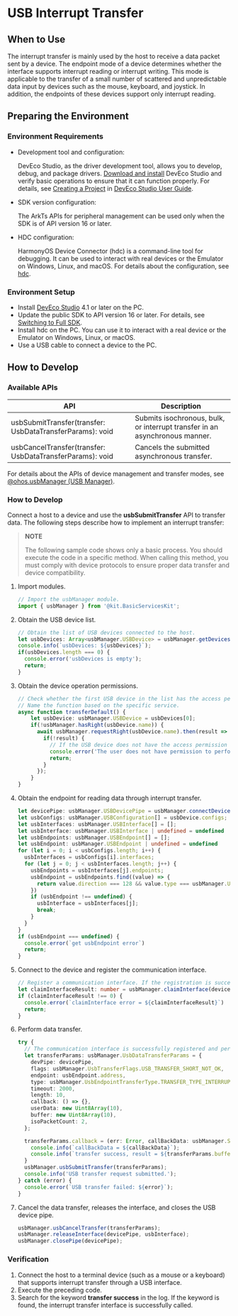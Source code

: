 # USB Interrupt Transfer

<!--Kit: Basic Services Kit-->
<!--Subsystem: USB-->
<!--Owner: @hwymlgitcode-->
<!--Designer: @w00373942-->
<!--Tester: @dong-dongzhen-->
<!--Adviser: @w_Machine_cc-->

## When to Use

The interrupt transfer is mainly used by the host to receive a data packet sent by a device. The endpoint mode of a device determines whether the interface supports interrupt reading or interrupt writing. This mode is applicable to the transfer of a small number of scattered and unpredictable data input by devices such as the mouse, keyboard, and joystick. In addition, the endpoints of these devices support only interrupt reading.

## Preparing the Environment

### Environment Requirements

- Development tool and configuration:

  DevEco Studio, as the driver development tool, allows you to develop, debug, and package drivers. [Download and install](https://developer.huawei.com/consumer/en/download/) DevEco Studio and verify basic operations to ensure that it can function properly. For details, see [Creating a Project](https://developer.huawei.com/consumer/en/doc/harmonyos-guides/ide-create-new-project) in [DevEco Studio User Guide](https://developer.huawei.com/consumer/en/doc/harmonyos-guides/ide-tools-overview).


- SDK version configuration:

  The ArkTs APIs for peripheral management can be used only when the SDK is of API version 16 or later.


- HDC configuration:

  HarmonyOS Device Connector (hdc) is a command-line tool for debugging. It can be used to interact with real devices or the Emulator on Windows, Linux, and macOS. For details about the configuration, see [hdc](https://developer.huawei.com/consumer/en/doc/harmonyos-guides/hdc).

### Environment Setup

- Install [DevEco Studio](https://developer.huawei.com/consumer/en/download/) 4.1 or later on the PC.
- Update the public SDK to API version 16 or later.<!--Del--> For details, see [Switching to Full SDK](../../../../faqs/full-sdk-switch-guide.md).<!--DelEnd-->
- Install hdc on the PC. You can use it to interact with a real device or the Emulator on Windows, Linux, or macOS.
- Use a USB cable to connect a device to the PC.

## How to Develop

### Available APIs

| API                                                                                                             | Description                                                     |
|------------------------------------------------------------------------------------------------------------------|---------------------------------------------------------|
| usbSubmitTransfer(transfer: UsbDataTransferParams): void                                                         | Submits isochronous, bulk, or interrupt transfer in an asynchronous manner.                                  |
| usbCancelTransfer(transfer: UsbDataTransferParams): void                                                         | Cancels the submitted asynchronous transfer.                                            |

For details about the APIs of device management and transfer modes, see [@ohos.usbManager (USB Manager)](../../../../reference/apis-basic-services-kit/js-apis-usbManager.md).

### How to Develop

Connect a host to a device and use the **usbSubmitTransfer** API to transfer data. The following steps describe how to implement an interrupt transfer:

> **NOTE**
>
> The following sample code shows only a basic process. You should execute the code in a specific method. When calling this method, you must comply with device protocols to ensure proper data transfer and device compatibility.

1. Import modules.

    ```ts
    // Import the usbManager module.
    import { usbManager } from '@kit.BasicServicesKit';
    ```
   
2. Obtain the USB device list.

    ```ts
    // Obtain the list of USB devices connected to the host.
    let usbDevices: Array<usbManager.USBDevice> = usbManager.getDevices();
    console.info(`usbDevices: ${usbDevices}`);
    if(usbDevices.length === 0) {
      console.error('usbDevices is empty');
      return;
    }
    ```

3. Obtain the device operation permissions.

    ```ts
    // Check whether the first USB device in the list has the access permission.
    // Name the function based on the specific service.
    async function transferDefault() {
        let usbDevice: usbManager.USBDevice = usbDevices[0];
        if(!usbManager.hasRight(usbDevice.name)) {
          await usbManager.requestRight(usbDevice.name).then(result => {
            if(!result) {
              // If the USB device does not have the access permission and is not granted by the user, the device exits.
              console.error('The user does not have permission to perform this operation');
              return;
            }
          });
        }
    }
    ```

4. Obtain the endpoint for reading data through interrupt transfer.

   ```ts
   let devicePipe: usbManager.USBDevicePipe = usbManager.connectDevice(usbDevice);
   let usbConfigs: usbManager.USBConfiguration[] = usbDevice.configs;
   let usbInterfaces: usbManager.USBInterface[] = [];
   let usbInterface: usbManager.USBInterface | undefined = undefined
   let usbEndpoints: usbManager.USBEndpoint[] = [];
   let usbEndpoint: usbManager.USBEndpoint | undefined = undefined
   for (let i = 0; i < usbConfigs.length; i++) {
     usbInterfaces = usbConfigs[i].interfaces;
     for (let j = 0; j < usbInterfaces.length; j++) {
       usbEndpoints = usbInterfaces[j].endpoints;
       usbEndpoint = usbEndpoints.find((value) => {
         return value.direction === 128 && value.type === usbManager.UsbEndpointTransferType.TRANSFER_TYPE_INTERRUPT;
       })
       if (usbEndpoint !== undefined) {
         usbInterface = usbInterfaces[j];
         break;
       }
     }
   }
   if (usbEndpoint === undefined) {
     console.error(`get usbEndpoint error`)
     return;
   }
   ```

5. Connect to the device and register the communication interface.

    ```ts
    // Register a communication interface. If the registration is successful, 0 is returned; otherwise, other error codes are returned.
    let claimInterfaceResult: number = usbManager.claimInterface(devicePipe, usbInterface, true);
    if (claimInterfaceResult !== 0) {
      console.error(`claimInterface error = ${claimInterfaceResult}`)
      return;
    }
    ```

6. Perform data transfer.

   ```ts
   try {
     // The communication interface is successfully registered and performs data transfer.
     let transferParams: usbManager.UsbDataTransferParams = {
       devPipe: devicePipe,
       flags: usbManager.UsbTransferFlags.USB_TRANSFER_SHORT_NOT_OK,
       endpoint: usbEndpoint.address,
       type: usbManager.UsbEndpointTransferType.TRANSFER_TYPE_INTERRUPT,
       timeout: 2000,
       length: 10,
       callback: () => {},
       userData: new Uint8Array(10),
       buffer: new Uint8Array(10),
       isoPacketCount: 2,
     };
   
     transferParams.callback = (err: Error, callBackData: usbManager.SubmitTransferCallback) => {
       console.info(`callBackData = ${callBackData}`);
       console.info(`transfer success, result = ${transferParams.buffer}`);
     }
     usbManager.usbSubmitTransfer(transferParams);
     console.info('USB transfer request submitted.');
   } catch (error) {
     console.error(`USB transfer failed: ${error}`);
   }
   ```

7. Cancel the data transfer, releases the interface, and closes the USB device pipe.

    ```ts
    usbManager.usbCancelTransfer(transferParams);
    usbManager.releaseInterface(devicePipe, usbInterface);
    usbManager.closePipe(devicePipe);
    ```

### Verification

1. Connect the host to a terminal device (such as a mouse or a keyboard) that supports interrupt transfer through a USB interface.
2. Execute the preceding code.
3. Search for the keyword **transfer success** in the log. If the keyword is found, the interrupt transfer interface is successfully called.
